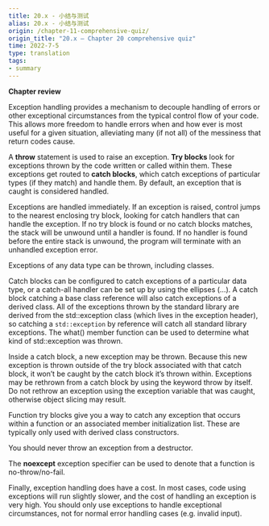 ```yaml
---
title: 20.x - 小结与测试
alias: 20.x - 小结与测试
origin: /chapter-11-comprehensive-quiz/
origin_title: "20.x — Chapter 20 comprehensive quiz"
time: 2022-7-5
type: translation
tags:
- summary
---
```

**Chapter review**

Exception handling provides a mechanism to decouple handling of errors or other exceptional circumstances from the typical control flow of your code. This allows more freedom to handle errors when and how ever is most useful for a given situation, alleviating many (if not all) of the messiness that return codes cause.

A **throw** statement is used to raise an exception. **Try blocks** look for exceptions thrown by the code written or called within them. These exceptions get routed to **catch blocks**, which catch exceptions of particular types (if they match) and handle them. By default, an exception that is caught is considered handled.

Exceptions are handled immediately. If an exception is raised, control jumps to the nearest enclosing try block, looking for catch handlers that can handle the exception. If no try block is found or no catch blocks matches, the stack will be unwound until a handler is found. If no handler is found before the entire stack is unwound, the program will terminate with an unhandled exception error.

Exceptions of any data type can be thrown, including classes.

Catch blocks can be configured to catch exceptions of a particular data type, or a catch-all handler can be set up by using the ellipses (…). A catch block catching a base class reference will also catch exceptions of a derived class. All of the exceptions thrown by the standard library are derived from the std::exception class (which lives in the exception header), so catching a `std::exception` by reference will catch all standard library exceptions. The what() member function can be used to determine what kind of std::exception was thrown.

Inside a catch block, a new exception may be thrown. Because this new exception is thrown outside of the try block associated with that catch block, it won’t be caught by the catch block it’s thrown within. Exceptions may be rethrown from a catch block by using the keyword throw by itself. Do not rethrow an exception using the exception variable that was caught, otherwise object slicing may result.

Function try blocks give you a way to catch any exception that occurs within a function or an associated member initialization list. These are typically only used with derived class constructors.

You should never throw an exception from a destructor.

The **noexcept** exception specifier can be used to denote that a function is no-throw/no-fail.

Finally, exception handling does have a cost. In most cases, code using exceptions will run slightly slower, and the cost of handling an exception is very high. You should only use exceptions to handle exceptional circumstances, not for normal error handling cases (e.g. invalid input).
